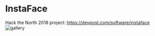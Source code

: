 # InstaFace

Hack the North 2018 project: https://devpost.com/software/instaface
![gallery](https://user-images.githubusercontent.com/8631008/45700692-33b89700-bb3b-11e8-97a6-8ae6456280c2.jpg)
